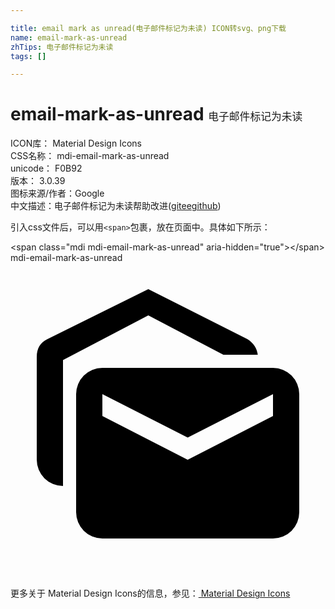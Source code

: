 ```yaml
---

title: email mark as unread(电子邮件标记为未读) ICON转svg、png下载
name: email-mark-as-unread
zhTips: 电子邮件标记为未读
tags: []

---
```


# email-mark-as-unread  <small style="font-size: 60%;font-weight: 100">电子邮件标记为未读</small>


<div class="detail-page">
<p>
<span>
ICON库：
<span class="badge-secondary badge">Material Design Icons</span> 
</span>
<br/>
<span>
CSS名称：
<span class="badge-secondary badge">mdi-email-mark-as-unread</span> 
</span>
<br/>
<span>
unicode：
<span class="badge-secondary badge">F0B92</span> 
<copy-btn content='F0B92' btn-title=""></copy-btn>
<copy-btn :content='String.fromCodePoint(parseInt("F0B92", 16))' btn-title="复制U"></copy-btn>
</span>
<br/>
<span>
版本：
<span class="badge-secondary badge">3.0.39</span> 
</span>
<br/>
<span>图标来源/作者：<span class="badge-light badge">Google</span></span> 
<br/>
<span class="zh-detail">中文描述：<span class="badge-primary badge">电子邮件标记为未读</span><span class="help-link"><span>帮助改进</span>(<a href="https://gitee.com/liuwave/icon-helper/edit/master/json/material/email-mark-as-unread.json" target="_blank" rel="noopener noreferrer">gitee</a><a href="https://github.com/liuwave/icon-helper/edit/master/json/material/email-mark-as-unread.json" target="_blank" rel="noopener noreferrer">github</a></span>)</span><br/>
</p>
</div>
<div class="alert alert-dark">
  <i class="mdi mdi-email-mark-as-unread mdi-48px"></i>
  <i class="mdi mdi-email-mark-as-unread mdi-36px"></i>
  <i class="mdi mdi-email-mark-as-unread mdi-24px"></i>
  <i class="mdi mdi-email-mark-as-unread mdi-18px"></i>
</div>
<div>
  <p>引入css文件后，可以用<code>&lt;span&gt;</code>包裹，放在页面中。具体如下所示：    
  </p>
  <div class="alert alert-primary" style="font-size: 14px">
    &lt;span class="mdi mdi-email-mark-as-unread" aria-hidden="true"&gt;&lt;/span&gt;
    <copy-btn content='<span class="mdi mdi-email-mark-as-unread" aria-hidden="true"></span>'></copy-btn>
  </div>
  <div class="alert alert-secondary">
    <i class="mdi mdi-email-mark-as-unread"
    style="font-size: 24px"
    aria-hidden="true"></i> mdi-email-mark-as-unread
    <copy-btn content="mdi-email-mark-as-unread" btn-title="复制图标名称"></copy-btn>
  </div>
</div>
<div id="svg" class="svg-wrap">
<svg xmlns="http://www.w3.org/2000/svg" viewBox="0 0 24 24"><path d="M18.84,7H16.22L10.5,4L4,7.41V17A2,2 0 0,1 2,15V7.17C2,6.5 2.28,6.06 2.81,5.81L10.5,2L18.05,5.81C18.5,6.09 18.78,6.5 18.84,7M7,8H20A2,2 0 0,1 22,10V19A2,2 0 0,1 20,21H7A2,2 0 0,1 5,19V10A2,2 0 0,1 7,8M20,11.67V10L13.5,13.31L7,10V11.67L13.5,15L20,11.67Z" /></svg>
</div>
<detail full-name='mdi-email-mark-as-unread'></detail>
    
<div><p>更多关于 Material Design Icons的信息，参见：<a target="_blank" href="https://iconhelper.cn/material.html"> Material Design Icons</a>
</p></div>
